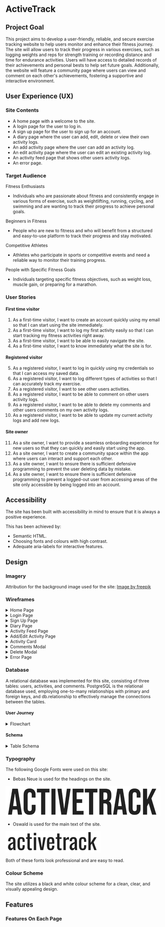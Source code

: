 # ActiveTrack

## Project Goal

This project aims to develop a user-friendly, reliable, and secure exercise tracking website to help users monitor and enhance their fitness journey. The site will allow users to track their progress in various exercises, such as logging weights and reps for strength training or recording distance and time for endurance activities. Users will have access to detailed records of their achievements and personal bests to help set future goals. Additionally, the website will feature a community page where users can view and comment on each other's achievements, fostering a supportive and interactive environment.

## User Experience (UX)

### Site Contents

- A home page with a welcome to the site.
- A login page for the user to log in.
- A sign up page for the user to sign up for an account.
- A diary page where the user can add, edit, delete or view their own activity logs.
- An add activity page where the user can add an activity log.
- An edit activity page where the user can edit an existing activity log.
- An activity feed page that shows other users activity logs.
- An error page.

### Target Audience

Fitness Enthusiasts
- Individuals who are passionate about fitness and consistently engage in various forms of exercise, such as weightlifting, running, cycling, and swimming and are wanting to track their progress to achieve personal goals.

Beginners in Fitness
- People who are new to fitness and who will benefit from a structured and easy-to-use platform to track their progress and stay motivated.

Competitive Athletes
- Athletes who participate in sports or competitive events and need a reliable way to monitor their training progress.

People with Specific Fitness Goals
- Individuals targeting specific fitness objectives, such as weight loss, muscle gain, or preparing for a marathon.

### User Stories

#### First time visitor
1. As a first-time visitor, I want to create an account quickly using my email so that I can start using the site immediately.
2. As a first-time visitor, I want to log my first activity easily so that I can start tracking my fitness activities right away.
3. As a first-time visitor, I want to be able to easily navigate the site.
4. As a first-time visitor, I want to know immediately what the site is for.

#### Registered visitor
5. As a registered visitor, I want to log in quickly using my credentials so that I can access my saved data.
6. As a registered visitor, I want to log different types of activities so that I can accurately track my exercise.
7. As a registered visitor, I want to see other users activities.
8. As a registered visitor, I want to be able to comment on other users activity logs.
9. As a registered visitor, I want to be able to delete my comments and other users comments on my own activity logs.
10. As a registered visitor, I want to be able to update my current activity logs and add new logs.

#### Site owner
11. As a site owner, I want to provide a seamless onboarding experience for new users so that they can quickly and easily start using the app.
12. As a site owner, I want to create a community space within the app where users can interact and support each other.
13. As a site owner, I want to ensure there is sufficient defensive programming to prevent the user deleting data by mistake.
14. As a site owner, I want to ensure there is sufficient defensive programming to prevent a logged-out user from accessing areas of the site only accessible by being logged into an account.

## Accessibility

The site has been built with accessibility in mind to ensure that it is always a positive experience.

This has been achieved by:
- Semantic HTML.
- Choosing fonts and colours with high contrast.
- Adequate aria-labels for interactive features.

## Design

### Imagery

Attribution for the background image used for the site:
[Image by freepik](https://www.freepik.com/free-photo/top-view-perfectly-ordered-fitness-items_40483721.htm#fromView=search&page=5&position=12&uuid=5b9bb55e-33a3-4753-9d3f-3c1ce3062493)

### Wireframes

<details>
<summary>Home Page</summary>
<img src="activetrack/static/documents/wireframes/home-page.png">
</details>
<details>
<summary>Login Page</summary>
<img src="activetrack/static/documents/wireframes/login-page.png">
</details>
<details>
<summary>Sign Up Page</summary>
<img src="activetrack/static/documents/wireframes/sign-up-page.png">
</details>
<details>
<summary>Diary Page</summary>
<img src="activetrack/static/documents/wireframes/diary-page.png">
</details>
<details>
<summary>Activity Feed Page</summary>
<img src="activetrack/static/documents/wireframes/activity-feed-page.png">
</details>
<details>
<summary>Add/Edit Activity Page</summary>
<img src="activetrack/static/documents/wireframes/activity-form-page.png">
</details>
<details>
<summary>Activity Card</summary>
<img src="activetrack/static/documents/wireframes/activity-card.png">
</details>
<details>
<summary>Comments Modal</summary>
<img src="activetrack/static/documents/wireframes/comments-modal.png">
</details>
<details>
<summary>Delete Modal</summary>
<img src="activetrack/static/documents/wireframes/delete-modal.png">
</details>
<details>
<summary>Error Page</summary>
<img src="activetrack/static/documents/wireframes/error-page.png">
</details>

### Database

A relational database was implemented for this site, consisting of three tables: users, activities, and comments. PostgreSQL is the relational database used, employing one-to-many relationships with primary and foreign keys, and db.relationship to effectively manage the connections between the tables.

#### User Journey

<details>
<summary>Flowchart</summary>
<img src="activetrack/static/documents/database/user-journey-chart.png">
</details>

#### Schema

<details>
<summary>Table Schema</summary>
<img src="activetrack/static/documents/database/table-schema.png">
</details>

### Typography

The following Google Fonts were used on this site:

- Bebas Neue is used for the headings on the site.

![Bebas Neue](activetrack/static/documents/fonts/heading-font.png)

- Oswald is used for the main text of the site.

![Oswald](activetrack/static/documents/fonts/regular-font.png)

Both of these fonts look professional and are easy to read.

### Colour Scheme

The site utilizes a black and white colour scheme for a clean, clear, and visually appealing design.

## Features

### Features On Each Page